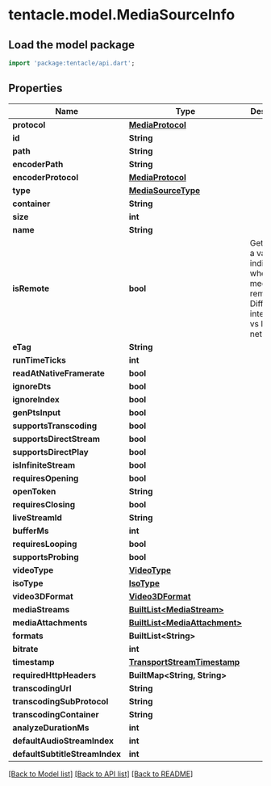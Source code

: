 # tentacle.model.MediaSourceInfo

## Load the model package
```dart
import 'package:tentacle/api.dart';
```

## Properties
Name | Type | Description | Notes
------------ | ------------- | ------------- | -------------
**protocol** | [**MediaProtocol**](MediaProtocol.md) |  | [optional] 
**id** | **String** |  | [optional] 
**path** | **String** |  | [optional] 
**encoderPath** | **String** |  | [optional] 
**encoderProtocol** | [**MediaProtocol**](MediaProtocol.md) |  | [optional] 
**type** | [**MediaSourceType**](MediaSourceType.md) |  | [optional] 
**container** | **String** |  | [optional] 
**size** | **int** |  | [optional] 
**name** | **String** |  | [optional] 
**isRemote** | **bool** | Gets or sets a value indicating whether the media is remote.  Differentiate internet url vs local network. | [optional] 
**eTag** | **String** |  | [optional] 
**runTimeTicks** | **int** |  | [optional] 
**readAtNativeFramerate** | **bool** |  | [optional] 
**ignoreDts** | **bool** |  | [optional] 
**ignoreIndex** | **bool** |  | [optional] 
**genPtsInput** | **bool** |  | [optional] 
**supportsTranscoding** | **bool** |  | [optional] 
**supportsDirectStream** | **bool** |  | [optional] 
**supportsDirectPlay** | **bool** |  | [optional] 
**isInfiniteStream** | **bool** |  | [optional] 
**requiresOpening** | **bool** |  | [optional] 
**openToken** | **String** |  | [optional] 
**requiresClosing** | **bool** |  | [optional] 
**liveStreamId** | **String** |  | [optional] 
**bufferMs** | **int** |  | [optional] 
**requiresLooping** | **bool** |  | [optional] 
**supportsProbing** | **bool** |  | [optional] 
**videoType** | [**VideoType**](VideoType.md) |  | [optional] 
**isoType** | [**IsoType**](IsoType.md) |  | [optional] 
**video3DFormat** | [**Video3DFormat**](Video3DFormat.md) |  | [optional] 
**mediaStreams** | [**BuiltList&lt;MediaStream&gt;**](MediaStream.md) |  | [optional] 
**mediaAttachments** | [**BuiltList&lt;MediaAttachment&gt;**](MediaAttachment.md) |  | [optional] 
**formats** | **BuiltList&lt;String&gt;** |  | [optional] 
**bitrate** | **int** |  | [optional] 
**timestamp** | [**TransportStreamTimestamp**](TransportStreamTimestamp.md) |  | [optional] 
**requiredHttpHeaders** | **BuiltMap&lt;String, String&gt;** |  | [optional] 
**transcodingUrl** | **String** |  | [optional] 
**transcodingSubProtocol** | **String** |  | [optional] 
**transcodingContainer** | **String** |  | [optional] 
**analyzeDurationMs** | **int** |  | [optional] 
**defaultAudioStreamIndex** | **int** |  | [optional] 
**defaultSubtitleStreamIndex** | **int** |  | [optional] 

[[Back to Model list]](../README.md#documentation-for-models) [[Back to API list]](../README.md#documentation-for-api-endpoints) [[Back to README]](../README.md)


